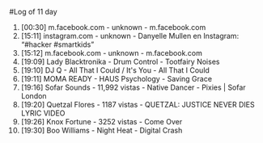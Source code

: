 #Log of 11 day

1. [00:30] m.facebook.com - unknown - m.facebook.com
1. [15:11] instagram.com - unknown - Danyelle Mullen en Instagram: “#hacker #smartkids”
1. [15:12] m.facebook.com - unknown - m.facebook.com
1. [19:09] Lady Blacktronika - Drum Control - Tootfairy Noises
1. [19:10] DJ Q - All That I Could / It's You - All That I Could
1. [19:11] MOMA READY - HAUS Psychology - Saving Grace
1. [19:16] Sofar Sounds - 11,992 vistas - Native Dancer - Pixies | Sofar London
1. [19:20] Quetzal Flores - 1187 vistas - QUETZAL:  JUSTICE NEVER DIES LYRIC VIDEO
1. [19:26] Knox Fortune - 3252 vistas - Come Over
1. [19:30] Boo Williams - Night Heat - Digital Crash
